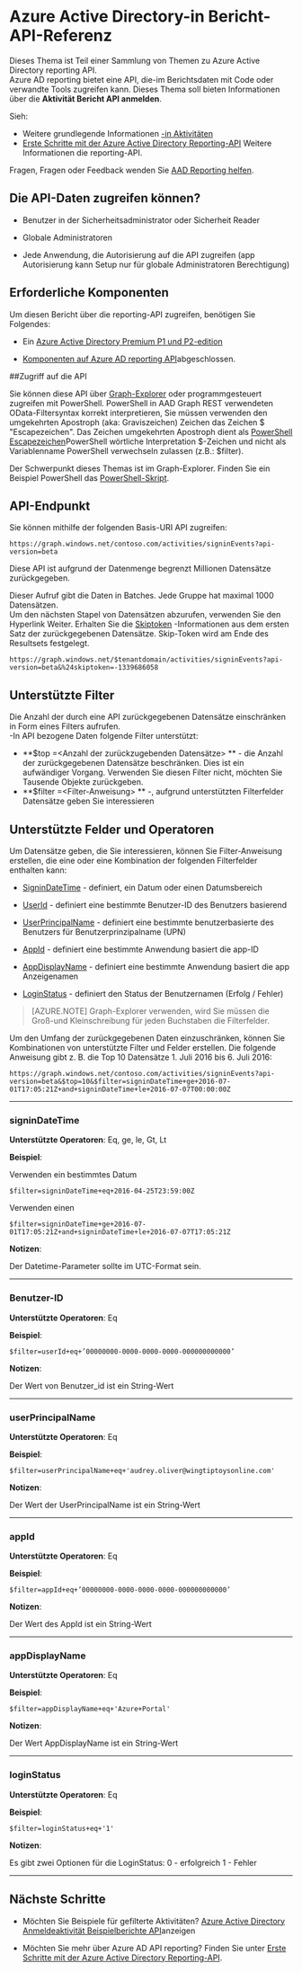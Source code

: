 <properties
    pageTitle="Azure Active Directory-in Bericht-API-Referenz | Microsoft Azure"
    description="Referenz für Azure Active Directory Anmeldeaktivität Bericht API"
    services="active-directory"
    documentationCenter=""
    authors="dhanyahk"
    manager="femila"
    editor=""/>

<tags
    ms.service="active-directory"
    ms.devlang="na"
    ms.topic="article"
    ms.tgt_pltfrm="na"
    ms.workload="identity"
    ms.date="09/25/2016"
    ms.author="dhanyahk;markvi"/>

# <a name="azure-active-directory-sign-in-activity-report-api-reference"></a>Azure Active Directory-in Bericht-API-Referenz


Dieses Thema ist Teil einer Sammlung von Themen zu Azure Active Directory reporting API.  
Azure AD reporting bietet eine API, die-im Berichtsdaten mit Code oder verwandte Tools zugreifen kann.
Dieses Thema soll bieten Informationen über die **Aktivität Bericht API anmelden**.

Sieh:

- Weitere grundlegende Informationen [-in Aktivitäten](active-directory-reporting-azure-portal.md#sign-in-activities)
- [Erste Schritte mit der Azure Active Directory Reporting-API](active-directory-reporting-api-getting-started.md) Weitere Informationen die reporting-API.

Fragen, Fragen oder Feedback wenden Sie [AAD Reporting helfen](mailto:aadreportinghelp@microsoft.com).



## <a name="who-can-access-the-api-data"></a>Die API-Daten zugreifen können?

- Benutzer in der Sicherheitsadministrator oder Sicherheit Reader

- Globale Administratoren

- Jede Anwendung, die Autorisierung auf die API zugreifen (app Autorisierung kann Setup nur für globale Administratoren Berechtigung)



## <a name="prerequisites"></a>Erforderliche Komponenten

Um diesen Bericht über die reporting-API zugreifen, benötigen Sie Folgendes:

- Ein [Azure Active Directory Premium P1 und P2-edition](active-directory-editions.md)

- [Komponenten auf Azure AD reporting API](active-directory-reporting-api-prerequisites.md)abgeschlossen. 


##<a name="accessing-the-api"></a>Zugriff auf die API

Sie können diese API über [Graph-Explorer](https://graphexplorer2.cloudapp.net) oder programmgesteuert zugreifen mit PowerShell. PowerShell in AAD Graph REST verwendeten OData-Filtersyntax korrekt interpretieren, Sie müssen verwenden den umgekehrten Apostroph (aka: Graviszeichen) Zeichen das Zeichen $ "Escapezeichen". Das Zeichen umgekehrten Apostroph dient als [PowerShell Escapezeichen](https://technet.microsoft.com/library/hh847755.aspx)PowerShell wörtliche Interpretation $-Zeichen und nicht als Variablenname PowerShell verwechseln zulassen (z.B.: $filter).

Der Schwerpunkt dieses Themas ist im Graph-Explorer. Finden Sie ein Beispiel PowerShell das [PowerShell-Skript](active-directory-reporting-api-sign-in-activity-samples.md#powershell-script).


## <a name="api-endpoint"></a>API-Endpunkt

Sie können mithilfe der folgenden Basis-URI API zugreifen:  
    
    https://graph.windows.net/contoso.com/activities/signinEvents?api-version=beta  



Diese API ist aufgrund der Datenmenge begrenzt Millionen Datensätze zurückgegeben. 

Dieser Aufruf gibt die Daten in Batches. Jede Gruppe hat maximal 1000 Datensätzen.  
Um den nächsten Stapel von Datensätzen abzurufen, verwenden Sie den Hyperlink Weiter. Erhalten Sie die [Skiptoken](https://msdn.microsoft.com/library/dd942121.aspx) -Informationen aus dem ersten Satz der zurückgegebenen Datensätze. Skip-Token wird am Ende des Resultsets festgelegt.  

    https://graph.windows.net/$tenantdomain/activities/signinEvents?api-version=beta&%24skiptoken=-1339686058


## <a name="supported-filters"></a>Unterstützte Filter

Die Anzahl der durch eine API zurückgegebenen Datensätze einschränken in Form eines Filters aufrufen.  
-In API bezogene Daten folgende Filter unterstützt:

- **$top =\<Anzahl der zurückzugebenden Datensätze\> ** - die Anzahl der zurückgegebenen Datensätze beschränken. Dies ist ein aufwändiger Vorgang. Verwenden Sie diesen Filter nicht, möchten Sie Tausende Objekte zurückgeben.  
- **$filter =\<Filter-Anweisung\> ** -, aufgrund unterstützten Filterfelder Datensätze geben Sie interessieren



## <a name="supported-filter-fields-and-operators"></a>Unterstützte Felder und Operatoren

Um Datensätze geben, die Sie interessieren, können Sie Filter-Anweisung erstellen, die eine oder eine Kombination der folgenden Filterfelder enthalten kann:

- [SigninDateTime](#signindatetime) - definiert, ein Datum oder einen Datumsbereich

- [UserId](#userid) - definiert eine bestimmte Benutzer-ID des Benutzers basierend

- [UserPrincipalName](#userprincipalname) - definiert eine bestimmte benutzerbasierte des Benutzers für Benutzerprinzipalname (UPN)

- [AppId](#appid) - definiert eine bestimmte Anwendung basiert die app-ID

- [AppDisplayName](#appdisplayname) - definiert eine bestimmte Anwendung basiert die app Anzeigenamen

- [LoginStatus](#loginStatus) - definiert den Status der Benutzernamen (Erfolg / Fehler)


> [AZURE.NOTE] Graph-Explorer verwenden, wird Sie müssen die Groß-und Kleinschreibung für jeden Buchstaben die Filterfelder.


Um den Umfang der zurückgegebenen Daten einzuschränken, können Sie Kombinationen von unterstützte Filter und Felder erstellen. Die folgende Anweisung gibt z. B. die Top 10 Datensätze 1. Juli 2016 bis 6. Juli 2016:

    https://graph.windows.net/contoso.com/activities/signinEvents?api-version=beta&$top=10&$filter=signinDateTime+ge+2016-07-01T17:05:21Z+and+signinDateTime+le+2016-07-07T00:00:00Z


----------

### <a name="signindatetime"></a>signinDateTime

**Unterstützte Operatoren**: Eq, ge, le, Gt, Lt

**Beispiel**:

Verwenden ein bestimmtes Datum

    $filter=signinDateTime+eq+2016-04-25T23:59:00Z  



Verwenden einen    

    $filter=signinDateTime+ge+2016-07-01T17:05:21Z+and+signinDateTime+le+2016-07-07T17:05:21Z


**Notizen**:

Der Datetime-Parameter sollte im UTC-Format sein. 


----------

### <a name="userid"></a>Benutzer-ID

**Unterstützte Operatoren**: Eq

**Beispiel**:

    $filter=userId+eq+’00000000-0000-0000-0000-000000000000’

**Notizen**:

Der Wert von Benutzer_id ist ein String-Wert



----------

### <a name="userprincipalname"></a>userPrincipalName

**Unterstützte Operatoren**: Eq

**Beispiel**:

    $filter=userPrincipalName+eq+'audrey.oliver@wingtiptoysonline.com' 


**Notizen**:

Der Wert der UserPrincipalName ist ein String-Wert

----------

### <a name="appid"></a>appId

**Unterstützte Operatoren**: Eq

**Beispiel**:

    $filter=appId+eq+’00000000-0000-0000-0000-000000000000’



**Notizen**:

Der Wert des AppId ist ein String-Wert

----------


### <a name="appdisplayname"></a>appDisplayName

**Unterstützte Operatoren**: Eq

**Beispiel**:

    $filter=appDisplayName+eq+'Azure+Portal' 


**Notizen**:

Der Wert AppDisplayName ist ein String-Wert

----------

### <a name="loginstatus"></a>loginStatus

**Unterstützte Operatoren**: Eq

**Beispiel**:

    $filter=loginStatus+eq+'1'  


**Notizen**:

Es gibt zwei Optionen für die LoginStatus: 0 - erfolgreich 1 - Fehler

----------



## <a name="next-steps"></a>Nächste Schritte

- Möchten Sie Beispiele für gefilterte Aktivitäten? [Azure Active Directory Anmeldeaktivität Beispielberichte API](active-directory-reporting-api-sign-in-activity-samples.md)anzeigen

- Möchten Sie mehr über Azure AD API reporting? Finden Sie unter [Erste Schritte mit der Azure Active Directory Reporting-API](active-directory-reporting-api-getting-started.md).